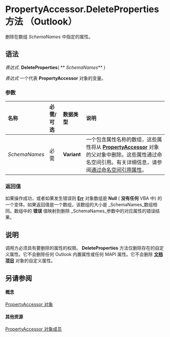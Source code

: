 
# PropertyAccessor.DeleteProperties 方法 （Outlook）

删除在数组  _SchemaNames_ 中指定的属性。


## 语法

 _表达式_. **DeleteProperties**( ** _SchemaNames_** )

 _表达式_ 一个代表 **PropertyAccessor** 对象的变量。


### 参数



|**名称**|**必需/可选**|**数据类型**|**说明**|
|:-----|:-----|:-----|:-----|
| _SchemaNames_|必需|**Variant**|一个包含属性名称的数组，这些属性将从  **[PropertyAccessor](2fc91e13-703c-3ec9-9066-ffee7144306c.md)** 对象的父对象中删除。这些属性通过命名空间引用。有关详细信息，请参阅[通过命名空间引用属性](http://msdn.microsoft.com/library/c1c7bfa9-64d7-81d2-84e7-f0a4c57780b3%28Office.15%29.aspx)。|

### 返回值

如果操作成功，或者如果发生错误则 **[Err](http://msdn.microsoft.com/library/23c9697a-9c6b-18f8-2b86-a0735f082c67%28Office.15%29.aspx)** 对象数组是 **Null** ( **没有任何** VBA 中) 的一个变体。如果返回值是一个数组，该数组的大小是 _SchemaNames_数组相同。数组中的 **错误** 值映射到删除 _SchemaNames_参数中的对应属性的错误结果。


## 说明

调用方必须具有要删除的属性的权限。 **DeleteProperties** 方法仅删除存在的自定义属性。它不会删除任何 Outlook 内置属性或任何 MAPI 属性。它不会删除 **[文档项目](7b0a6af0-6632-3ff6-841f-5b081d0d68d8.md)** 对象的自定义属性。


## 另请参阅


#### 概念


[PropertyAccessor 对象](2fc91e13-703c-3ec9-9066-ffee7144306c.md)
#### 其他资源


[PropertyAccessor 对象成员](3356e345-8878-0ed7-6783-1e49ddecc066.md)